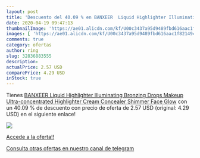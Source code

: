 ```yaml
---
layout: post
title: 'Descuento del 40.09 % en BANXEER  Liquid Highlighter Illuminating'
date: 2020-04-19 09:47:13
thumbnailImage: 'https://ae01.alicdn.com/kf/U00c3437a95d9489fbd616aac1f82149cC/BANXEER-Liquid-Highlighter-Illuminating-Bronzing-Drops-Makeup-Ultra-concentrated-Highlighter-Cream-Concealer-Shimmer-Face-Glow.jpg_350x350._SL200_.jpg'
images: [ 'https://ae01.alicdn.com/kf/U00c3437a95d9489fbd616aac1f82149cC/BANXEER-Liquid-Highlighter-Illuminating-Bronzing-Drops-Makeup-Ultra-concentrated-Highlighter-Cream-Concealer-Shimmer-Face-Glow.jpg_350x350._SL200_.jpg' ]
comments: true
category: ofertas
author: ring
slug: 32836883555
description:
actualPrice: 2.57 USD
comparePrice: 4.29 USD
inStock: true
---
```


Tienes [BANXEER  Liquid Highlighter Illuminating Bronzing Drops Makeup Ultra-concentrated Highlighter Cream Concealer Shimmer Face Glow](https://www.amazon.com/dp/32836883555/?tag=redken08-20) con un 40.09 % de descuento con precio de oferta de 2.57 USD (original: 4.29 USD) en el siguiente enlace!

[![](https://ae01.alicdn.com/kf/U00c3437a95d9489fbd616aac1f82149cC/BANXEER-Liquid-Highlighter-Illuminating-Bronzing-Drops-Makeup-Ultra-concentrated-Highlighter-Cream-Concealer-Shimmer-Face-Glow.jpg_350x350._SL200_.jpg)](https://www.amazon.com/dp/32836883555/?tag=redken08-20)

[Accede a la oferta!!](https://www.amazon.com/dp/32836883555/?tag=redken08-20)

[Consulta otras ofertas en nuestro canal de telegram](https://t.me/s/ofertas25)

